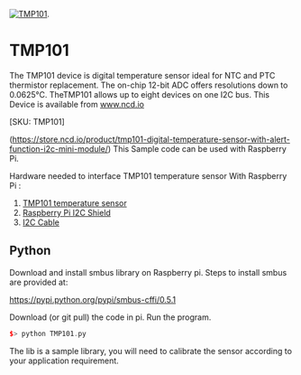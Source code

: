 [![ TMP101](TMP101_I2C.png)](https://store.ncd.io/product/tmp101-digital-temperature-sensor-with-alert-function-i2c-mini-module/).

#  TMP101

The TMP101 device is digital temperature sensor ideal for NTC and PTC thermistor replacement. The on-chip 12-bit ADC offers resolutions down to 0.0625°C. TheTMP101 allows up to eight devices on one I2C bus. 
This Device is available from www.ncd.io 

[SKU: TMP101]

(https://store.ncd.io/product/tmp101-digital-temperature-sensor-with-alert-function-i2c-mini-module/)
This Sample code can be used with Raspberry Pi.

Hardware needed to interface TMP101 temperature sensor With Raspberry Pi :
1. <a href="https://store.ncd.io/product/tmp101-digital-temperature-sensor-with-alert-function-i2c-mini-module/">TMP101 temperature sensor</a>
2.  <a href="https://store.ncd.io/product/i2c-shield-for-raspberry-pi-3-pi2-with-outward-facing-i2c-port-terminates-over-hdmi-port/">Raspberry Pi I2C Shield</a>
3. <a href="https://store.ncd.io/product/i%C2%B2c-cable/">I2C Cable</a>

## Python
Download and install smbus library on Raspberry pi. Steps to install smbus are provided at:

https://pypi.python.org/pypi/smbus-cffi/0.5.1

Download (or git pull) the code in pi. Run the program.

```cpp
$> python TMP101.py
```
The lib is a sample library, you will need to calibrate the sensor according to your application requirement.
